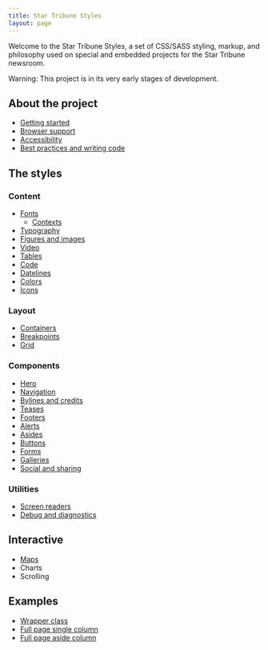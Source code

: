 ```yaml
---
title: Star Tribune Styles
layout: page
---
```


<p class="lead">Welcome to the Star Tribune Styles, a set of CSS/SASS styling, markup, and philosophy used on special and embedded projects for the Star Tribune newsroom.</p>

<div class="alert alert-warning"><span class="sr-only">Warning: </span>This project is in its very early stages of development.</div>

## About the project

- [Getting started](./pages/about/getting-started.html)
- [Browser support](./pages/about/browser-support.html)
- [Accessibility](./pages/about/accessibility.html)
- [Best practices and writing code](./pages/about/best-practices.html)

## The styles

### Content

- [Fonts](./pages/content/fonts.html)
  - [Contexts](./pages/content/contexts.html)
- [Typography](./pages/content/typography.html)
- [Figures and images](./pages/content/figures-images.html)
- [Video](./pages/content/video.html)
- [Tables](./pages/content/tables.html)
- [Code](./pages/content/code.html)
- [Datelines](./pages/content/dateline.html)
- [Colors](./pages/content/colors.html)
- [Icons](./pages/content/icons.html)

### Layout

- [Containers](./pages/layout/containers.html)
- [Breakpoints](./pages/layout/breakpoints.html)
- [Grid](./pages/layout/grid.html)

### Components

- [Hero](./pages/components/hero.html)
- [Navigation](./pages/components/navigation.html)
- [Bylines and credits](./pages/components/credits.html)
- [Teases](./pages/components/teases.html)
- [Footers](./pages/components/footers.html)
- [Alerts](./pages/components/alerts.html)
- [Asides](./pages/components/asides.html)
- [Buttons](./pages/components/buttons.html)
- [Forms](./pages/components/forms.html)
- [Galleries](./pages/components/gallery.html)
- [Social and sharing](./pages/components/social.html)

<!-- ### Strib-embeds

* [Bug](./pages/strib-tags/bug.html)
* [Gallery](./pages/strib-tags/gallery.html)
* [Graphic](./pages/strib-tags/graphic.html)
* [Image](./pages/strib-tags/image.html)
* [Link](./pages/strib-tags/link.html)
* [Quote](./pages/strib-tags/quote.html)
* [Text](./pages/strib-tags/text.html)
* [Video](./pages/strib-tags/video.html) -->

### Utilities

- [Screen readers](./pages/utilities/screen-reader.html)
- [Debug and diagnostics](./pages/utilities/debug.html)

## Interactive

- [Maps](./pages/interactive/maps.html)
- Charts
- Scrolling

## Examples

- [Wrapper class](./pages/examples/wrapper.html)
- [Full page single column](./pages/examples/full-page.html)
- [Full page aside column](./pages/examples/feature-aside-column.html)
